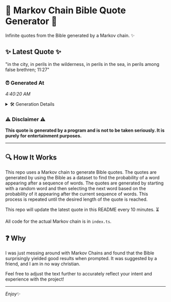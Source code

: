 # 📖 Markov Chain Bible Quote Generator 📖

Infinite quotes from the Bible generated by a Markov chain. ✨

## ✨ Latest Quote ✨
"in the city, in perils in the wilderness, in perils in the sea, in perils among false brethren; 11:27"

### ⏰ Generated At
*4:40:20 AM*

<details>
    <summary>🛠️ Generation Details</summary>
    <p>
        <strong>🌱 Seed:</strong> in<br>
        <strong>🔄 Iterations:</strong> 18<br>
        <strong>📜 Context History:</strong><br>[ in ]: the<br>[ in, the ]: city,<br>[ in, the, city, ]: in<br>[ in, the, city,, in ]: perils<br>[ in, the, city,, in, perils ]: in<br>[ in, the, city,, in, perils, in ]: the<br>[ the, city,, in, perils, in, the ]: wilderness,<br>[ city,, in, perils, in, the, wilderness, ]: in<br>[ in, perils, in, the, wilderness,, in ]: perils<br>[ perils, in, the, wilderness,, in, perils ]: in<br>[ in, the, wilderness,, in, perils, in ]: the<br>[ the, wilderness,, in, perils, in, the ]: sea,<br>[ wilderness,, in, perils, in, the, sea, ]: in<br>[ in, perils, in, the, sea,, in ]: perils<br>[ perils, in, the, sea,, in, perils ]: among<br>[ in, the, sea,, in, perils, among ]: false<br>[ the, sea,, in, perils, among, false ]: brethren;<br>[ sea,, in, perils, among, false, brethren; ]: 11:27<br>
    </p>
</details>

### ⚠️ Disclaimer ⚠️
**This quote is generated by a program and is not to be taken seriously. It is purely for entertainment purposes.**

---

## 🔍 How It Works

This repo uses a Markov chain to generate Bible quotes. The quotes are generated by using the Bible as a dataset to find the probability of a word appearing after a sequence of words. The quotes are generated by starting with a random word and then selecting the next word based on the probability of it appearing after the current sequence of words. This process is repeated until the desired length of the quote is reached.

This repo will update the latest quote in this README every 10 minutes. ⏳

All code for the actual Markov chain is in `index.ts`.

## ❓ Why

I was just messing around with Markov Chains and found that the Bible surprisingly yielded good results when prompted. 
It was suggested by a friend, and I am in no way christian.

Feel free to adjust the text further to accurately reflect your intent and experience with the project!

---

*Enjoy*✨
